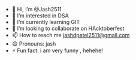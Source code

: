 - 👋 Hi, I’m @Jash2511
- 👀 I’m interested in DSA
- 🌱 I’m currently learning GIT
- 💞️ I’m looking to collaborate on HAcktoberfest
- 📫 How to reach me jashdpatel2511@gmail.com
- 😄 Pronouns: jash
- ⚡ Fun fact: i am very funny , hehehe!

<!---
Jash2511/Jash2511 is a ✨ special ✨ repository because its `README.md` (this file) appears on your GitHub profile.
You can click the Preview link to take a look at your changes.
--->
